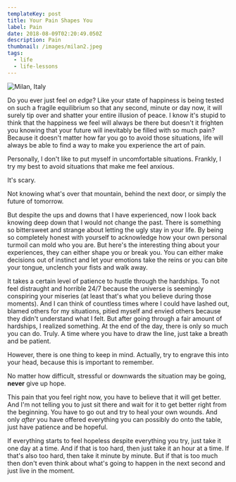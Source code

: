 ```yaml
---
templateKey: post
title: Your Pain Shapes You
label: Pain
date: 2018-08-09T02:20:49.050Z
description: Pain
thumbnail: /images/milan2.jpeg
tags:
  - life
  - life-lessons
---
```


![Milan, Italy](/images/milan.jpg 'Milan, Italy')

Do you ever just feel _on edge_? Like your state of happiness is being tested on such a fragile equilibrium so that any second, minute or day now, it will surely tip over and shatter your entire illusion of peace. I know it's stupid to think that the happiness we feel will always be there but doesn't it frighten you knowing that your future will inevitably be filled with so much pain? Because it doesn't matter how far you go to avoid those situations, life will always be able to find a way to make you experience the art of pain.

Personally, I don't like to put myself in uncomfortable situations. Frankly, I try my best to avoid situations that make me feel anxious.

It's scary.

Not knowing what's over that mountain, behind the next door, or simply the future of tomorrow.

But despite the ups and downs that I have experienced, now I look back knowing deep down that I would not change the past. There is something so bittersweet and strange about letting the ugly stay in your life. By being so completely honest with yourself to acknowledge how your own personal turmoil can mold who you are. But here's the interesting thing about your experiences, they can either shape you or break you. You can either make decisions out of instinct and let your emotions take the reins or you can bite your tongue, unclench your fists and walk away.

It takes a certain level of patience to hustle through the hardships. To not feel distraught and horrible 24/7 because the universe is seemingly conspiring your miseries (at least that's what you believe during those moments). And I can think of countless times where I could have lashed out, blamed others for my situations, pitied myself and envied others because they didn't understand what I felt. But after going through a fair amount of hardships, I realized something. At the end of the day, there is only so much you can do. Truly. A time where you have to draw the line, just take a breath and be patient.

However, there is one thing to keep in mind. Actually, try to engrave this into your head, because this is important to remember.

No matter how difficult, stressful or downwards the situation may be going, **never** give up hope.

This pain that you feel right now, you have to believe that it will get better. And I'm not telling you to just sit there and wait for it to get better right from the beginning. You have to go out and try to heal your own wounds. And only _after_ you have offered everything you can possibly do onto the table, just have patience and be hopeful.

If everything starts to feel hopeless despite everything you try, just take it one day at a time. And if that is too hard, then just take it an hour at a time. If that's also too hard, then take it minute by minute. But if that is too much then don't even think about what's going to happen in the next second and just live in the moment.
